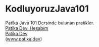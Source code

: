 # KodluyoruzJava101
Patika Java 101 Dersinde bulunan pratikler.
<br>
[Patika Dev. Hesabım](https://app.patika.dev/gizemozyildiz)
<br>
[Patika Dev](https://app.patika.dev/paths)
<br>
(www.patika.dev)


